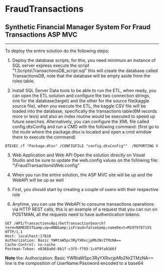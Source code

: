 # FraudTransactions
## Synthetic Financial Manager System For Fraud Transactions ASP MVC
---

To deploy the entire solution do the following steps:

1. Deploy the database scripts, for this, you need minimum an instance of SQL server express
execute the script "1.Scripts\TransactionsDB_script.sql" this will create the database called TransactionsDB, note that the database will be empty aside from the roles table.

2. Install SQL Server Data tools to be able to run the ETL, when ready, you can open the ETL solution and configure the two connection strings, one for the database(target) and the other for the source file(kaggle source file), when you execute the ETL, the kaggle CSV file will be loaded into the database, specifically the transactions table(6M records more or less) and also an index routine would be executed to speed up future searches.
Alternatively, you can configure the XML file called config.dtsConfig and run a CMD with the following command: 
(first go to the route where the package.dtsx is located and open a cmd window there to execute the command)
```
DTEXEC /f "Package.dtsx" /CONFIGFILE "config.dtsConfig""  /REPORTING V
```
3. Web Application and Web API
Open the solution directly on Visual Studio and be sure to update the web.config values on the following file:
"\FraudTransactions\Web.config"

4. When you run the entire solution, the ASP MVC site will be up and the WebAPI will be up as well
5. First, you should start by creating a couple of users with their respective role
6. Anytime, you can use the WebAPI to consume transactions operations via HTTP REST calls, this is an example of a request that you can run on POSTMAN, all the requests need to have authentication tokens:

```
GET /API/TransactionsApi/GetTransactionSearch?term=NAMEDEST&amp;op=AND&amp;isFraud=false&amp;nameDest=M1979787155 HTTP/1.1
Host: localhost:17618
Authorization: Basic YWRtaW5pc3RyYXRvcjpMb2NrZTMzNA==
Cache-Control: no-cache
Postman-Token: e8360a0d-8b1f-c3f5-f793-1c4f9fa9166f
```

**Note**
the: Authorization: Basic YWRtaW5pc3RyYXRvcjpMb2NrZTMzNA== line is the composition of UserName:Password encoded to a base64
